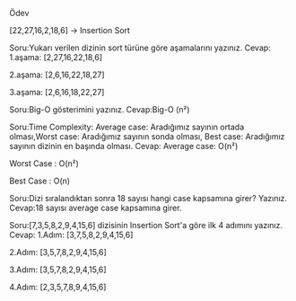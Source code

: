 Ödev

[22,27,16,2,18,6] -> Insertion Sort

Soru:Yukarı verilen dizinin sort türüne göre aşamalarını yazınız.
Cevap:
1.aşama: [2,27,16,22,18,6]

2.aşama: [2,6,16,22,18,27]

3.aşama: [2,6,16,18,22,27]

Soru:Big-O gösterimini yazınız.
Cevap:Big-O (n²)

Soru:Time Complexity: Average case: Aradığımız sayının ortada olması,Worst case: Aradığımız sayının sonda olması, Best case: Aradığımız sayının dizinin en başında olması.
Cevap:
Average case: O(n²)

Worst Case : O(n²)

Best Case : O(n)

Soru:Dizi sıralandıktan sonra 18 sayısı hangi case kapsamına girer? Yazınız.
Cevap:18 sayısı average case kapsamına girer.


Soru:[7,3,5,8,2,9,4,15,6] dizisinin Insertion Sort'a göre ilk 4 adımını yazınız.
Cevap:
1.Adım: [3,7,5,8,2,9,4,15,6]

2.Adım: [3,5,7,8,2,9,4,15,6]

3.Adım: [3,5,7,8,2,9,4,15,6]

4.Adım: [2,3,5,7,8,9,4,15,6]